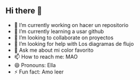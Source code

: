 ## Hi there 👋

- 🔭 I’m currently working on hacer un repositorio  
- 🌱 I’m currently learning a usar github
- 👯 I’m looking to collaborate on proyectos
- 🤔 I’m looking for help with Los diagramas de flujo
- 💬 Ask me about mi color favorito
- 📫 How to reach me: MAO
- 😄 Pronouns: Ella
- ⚡ Fun fact: Amo leer
